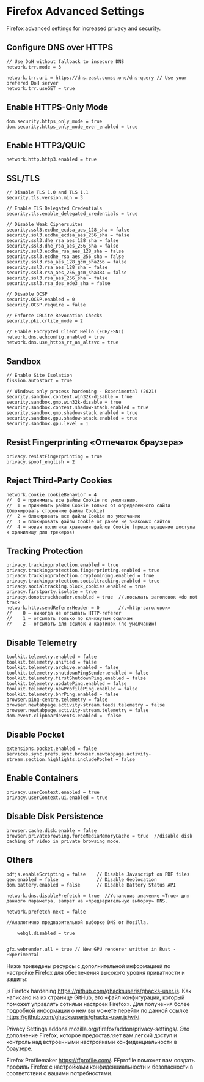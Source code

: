 # Firefox Advanced Settings

Firefox advanced settings for increased privacy and security.

## Configure DNS over HTTPS

    // Use DoH without fallback to insecure DNS
    network.trr.mode = 3

    network.trr.uri = https://dns.east.comss.one/dns-query // Use your prefered DoH server
    network.trr.useGET = true

## Enable HTTPS-Only Mode

    dom.security.https_only_mode = true
    dom.security.https_only_mode_ever_enabled = true

## Enable HTTP3/QUIC

    network.http.http3.enabled = true

## SSL/TLS

    // Disable TLS 1.0 and TLS 1.1
    security.tls.version.min = 3
    
    // Enable TLS Delegated Credentials
    security.tls.enable_delegated_credentials = true

    // Disable Weak Ciphersuites
    security.ssl3.ecdhe_ecdsa_aes_128_sha = false
    security.ssl3.ecdhe_ecdsa_aes_256_sha = false
    security.ssl3.dhe_rsa_aes_128_sha = false
    security.ssl3.dhe_rsa_aes_256_sha = false
    security.ssl3.ecdhe_rsa_aes_128_sha = false
    security.ssl3.ecdhe_rsa_aes_256_sha = false
    security.ssl3.rsa_aes_128_gcm_sha256 = false
    security.ssl3.rsa_aes_128_sha = false
    security.ssl3.rsa_aes_256_gcm_sha384 = false
    security.ssl3.rsa_aes_256_sha = false
    security.ssl3.rsa_des_ede3_sha = false

    // Disable OCSP
    security.OCSP.enabled = 0
    security.OCSP.require = false

    // Enforce CRLite Revocation Checks
    security.pki.crlite_mode = 2

    // Enable Encrypted Client Hello (ECH/ESNI)
    network.dns.echconfig.enabled = true
    network.dns.use_https_rr_as_altsvc = true

## Sandbox

    // Enable Site Isolation
    fission.autostart = true

    // Windows only process hardening - Experimental (2021)
    security.sandbox.content.win32k-disable = true
    security.sandbox.gmp.win32k-disable = true
    security.sandbox.content.shadow-stack.enabled = true
    security.sandbox.gmp.shadow-stack.enabled = true
    security.sandbox.gpu.shadow-stack.enabled = true
    security.sandbox.gpu.level = 1

## Resist Fingerprinting «Отпечаток браузера»

    privacy.resistFingerprinting = true
    privacy.spoof_english = 2

## Reject Third-Party Cookies

    network.cookie.cookieBehavior = 4
    //  0 = принимать все файлы Cookie по умолчанию.
    //  1 = принимать файлы Cookie только от определенного сайта (блокировать сторонние файлы Cookie)
    //  2 = блокировать все файлы Cookie по умолчанию
    //  3 = блокировать файлы Cookie от ранее не знакомых сайтов
    //  4 = новая политика хранения файлов Cookie (предотвращение доступа к хранилищу для трекеров)

## Tracking Protection

    privacy.trackingprotection.enabled = true
    privacy.trackingprotection.fingerprinting.enabled = true
    privacy.trackingprotection.cryptomining.enabled = true
    privacy.trackingprotection.socialtracking.enabled = true
    privacy.socialtracking.block_cookies.enabled = true
    privacy.firstparty.isolate = true
    privacy.donottrackheader.enabled = true  //,посылать заголовок «do not track
    network.http.sendRefererHeader = 0       //,«http-заголовок»
    //    0 – никогда не отсылать HTTP-referer
    //    1 – отсылать только по кликнутым ссылкам
    //    2 – отсылать для ссылок и картинок (по умолчанию)

## Disable Telemetry

    toolkit.telemetry.enabled = false
    toolkit.telemetry.unified = false
    toolkit.telemetry.archive.enabled = false
    toolkit.telemetry.shutdownPingSender.enabled = false
    toolkit.telemetry.firstShutdownPing.enabled = false
    toolkit.telemetry.updatePing.enabled = false
    toolkit.telemetry.newProfilePing.enabled = false
    toolkit.telemetry.bhrPing.enabled = false
    browser.ping-centre.telemetry = false
    browser.newtabpage.activity-stream.feeds.telemetry = false
    browser.newtabpage.activity-stream.telemetry = false
    dom.event.clipboardevents.enabled =  false


## Disable Pocket

    extensions.pocket.enabled = false
    services.sync.prefs.sync.browser.newtabpage.activity-stream.section.highlights.includePocket = false

## Enable Containers

    privacy.userContext.enabled = true
    privacy.userContext.ui.enabled = true

## Disable Disk Persistence

    browser.cache.disk.enable = false
    browser.privatebrowsing.forceMediaMemoryCache = true  //disable disk caching of video in private browsing mode.

## Others

    pdfjs.enableScripting = false    // Disable Javascript on PDF files
    geo.enabled = false              // Disable Geolocation
    dom.battery.enabled = false      // Disable Battery Status API

    network.dns.disablePrefetch = true  //Установив значение «True» для данного параметра, запрет на «предварительную выборку» DNS.

    network.prefetch-next = false  

    //Аналогично предварительной выборке DNS от Mozilla.
    
        webgl.disabled = true 


    gfx.webrender.all = true // New GPU renderer written in Rust - Experimental
    
    
    

Ниже приведены ресурсы с дополнительной информацией по настройке Firefox для обеспечения высокого уровня приватности и защиты:

js Firefox hardening https://github.com/ghacksuserjs/ghacks-user.js. Как написано на их странице GitHub,
 это «файл конфигурации, который поможет управлять сотнями настроек 
 Firefox». Для получения более подробной информации о нем вы можете 
 перейти по данной  ссылке https://github.com/ghacksuserjs/ghacks-user.js/wiki.
   
Privacy Settings addons.mozilla.org/firefox/addon/privacy-settings/.
Это дополнение Firefox, которое предоставляет вам легкий доступ и 
контроль над встроенными настройками конфиденциальности в браузере.
  
Firefox Profilemaker https://ffprofile.com/. FFprofile поможет вам создать профиль Firefox с настройками конфиденциальности и безопасности в соответствии с вашими потребностями.
